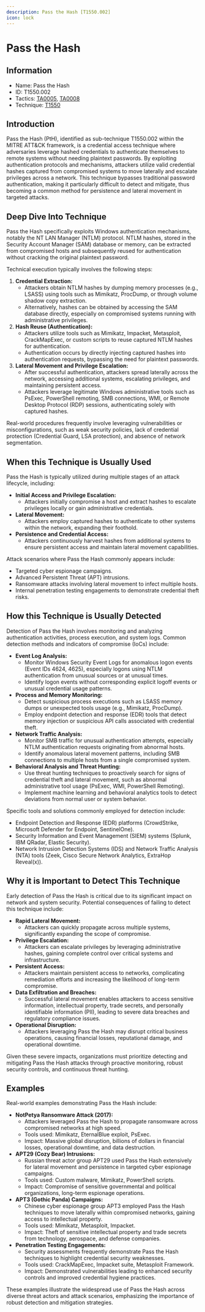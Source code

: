 ```yaml
---
description: Pass the Hash [T1550.002]
icon: lock
---
```


# Pass the Hash

## Information

* Name: Pass the Hash
* ID: T1550.002
* Tactics: [TA0005](../../ta0005/), [TA0008](../)
* Technique: [T1550](./)

## Introduction

Pass the Hash (PtH), identified as sub-technique T1550.002 within the MITRE ATT\&CK framework, is a credential access technique where adversaries leverage hashed credentials to authenticate themselves to remote systems without needing plaintext passwords. By exploiting authentication protocols and mechanisms, attackers utilize valid credential hashes captured from compromised systems to move laterally and escalate privileges across a network. This technique bypasses traditional password authentication, making it particularly difficult to detect and mitigate, thus becoming a common method for persistence and lateral movement in targeted attacks.

## Deep Dive Into Technique

Pass the Hash specifically exploits Windows authentication mechanisms, notably the NT LAN Manager (NTLM) protocol. NTLM hashes, stored in the Security Account Manager (SAM) database or memory, can be extracted from compromised hosts and subsequently reused for authentication without cracking the original plaintext password.

Technical execution typically involves the following steps:

1. **Credential Extraction:**
   * Attackers obtain NTLM hashes by dumping memory processes (e.g., LSASS) using tools such as Mimikatz, ProcDump, or through volume shadow copy extraction.
   * Alternatively, hashes can be obtained by accessing the SAM database directly, especially on compromised systems running with administrative privileges.
2. **Hash Reuse (Authentication):**
   * Attackers utilize tools such as Mimikatz, Impacket, Metasploit, CrackMapExec, or custom scripts to reuse captured NTLM hashes for authentication.
   * Authentication occurs by directly injecting captured hashes into authentication requests, bypassing the need for plaintext passwords.
3. **Lateral Movement and Privilege Escalation:**
   * After successful authentication, attackers spread laterally across the network, accessing additional systems, escalating privileges, and maintaining persistent access.
   * Attackers leverage legitimate Windows administrative tools such as PsExec, PowerShell remoting, SMB connections, WMI, or Remote Desktop Protocol (RDP) sessions, authenticating solely with captured hashes.

Real-world procedures frequently involve leveraging vulnerabilities or misconfigurations, such as weak security policies, lack of credential protection (Credential Guard, LSA protection), and absence of network segmentation.

## When this Technique is Usually Used

Pass the Hash is typically utilized during multiple stages of an attack lifecycle, including:

* **Initial Access and Privilege Escalation:**
  * Attackers initially compromise a host and extract hashes to escalate privileges locally or gain administrative credentials.
* **Lateral Movement:**
  * Attackers employ captured hashes to authenticate to other systems within the network, expanding their foothold.
* **Persistence and Credential Access:**
  * Attackers continuously harvest hashes from additional systems to ensure persistent access and maintain lateral movement capabilities.

Attack scenarios where Pass the Hash commonly appears include:

* Targeted cyber espionage campaigns.
* Advanced Persistent Threat (APT) intrusions.
* Ransomware attacks involving lateral movement to infect multiple hosts.
* Internal penetration testing engagements to demonstrate credential theft risks.

## How this Technique is Usually Detected

Detection of Pass the Hash involves monitoring and analyzing authentication activities, process execution, and system logs. Common detection methods and indicators of compromise (IoCs) include:

* **Event Log Analysis:**
  * Monitor Windows Security Event Logs for anomalous logon events (Event IDs 4624, 4625), especially logons using NTLM authentication from unusual sources or at unusual times.
  * Identify logon events without corresponding explicit logoff events or unusual credential usage patterns.
* **Process and Memory Monitoring:**
  * Detect suspicious process executions such as LSASS memory dumps or unexpected tools usage (e.g., Mimikatz, ProcDump).
  * Employ endpoint detection and response (EDR) tools that detect memory injection or suspicious API calls associated with credential theft.
* **Network Traffic Analysis:**
  * Monitor SMB traffic for unusual authentication attempts, especially NTLM authentication requests originating from abnormal hosts.
  * Identify anomalous lateral movement patterns, including SMB connections to multiple hosts from a single compromised system.
* **Behavioral Analysis and Threat Hunting:**
  * Use threat hunting techniques to proactively search for signs of credential theft and lateral movement, such as abnormal administrative tool usage (PsExec, WMI, PowerShell Remoting).
  * Implement machine learning and behavioral analytics tools to detect deviations from normal user or system behavior.

Specific tools and solutions commonly employed for detection include:

* Endpoint Detection and Response (EDR) platforms (CrowdStrike, Microsoft Defender for Endpoint, SentinelOne).
* Security Information and Event Management (SIEM) systems (Splunk, IBM QRadar, Elastic Security).
* Network Intrusion Detection Systems (IDS) and Network Traffic Analysis (NTA) tools (Zeek, Cisco Secure Network Analytics, ExtraHop Reveal(x)).

## Why it is Important to Detect This Technique

Early detection of Pass the Hash is critical due to its significant impact on network and system security. Potential consequences of failing to detect this technique include:

* **Rapid Lateral Movement:**
  * Attackers can quickly propagate across multiple systems, significantly expanding the scope of compromise.
* **Privilege Escalation:**
  * Attackers can escalate privileges by leveraging administrative hashes, gaining complete control over critical systems and infrastructure.
* **Persistent Access:**
  * Attackers maintain persistent access to networks, complicating remediation efforts and increasing the likelihood of long-term compromise.
* **Data Exfiltration and Breaches:**
  * Successful lateral movement enables attackers to access sensitive information, intellectual property, trade secrets, and personally identifiable information (PII), leading to severe data breaches and regulatory compliance issues.
* **Operational Disruption:**
  * Attackers leveraging Pass the Hash may disrupt critical business operations, causing financial losses, reputational damage, and operational downtime.

Given these severe impacts, organizations must prioritize detecting and mitigating Pass the Hash attacks through proactive monitoring, robust security controls, and continuous threat hunting.

## Examples

Real-world examples demonstrating Pass the Hash include:

* **NotPetya Ransomware Attack (2017):**
  * Attackers leveraged Pass the Hash to propagate ransomware across compromised networks at high speed.
  * Tools used: Mimikatz, EternalBlue exploit, PsExec.
  * Impact: Massive global disruption, billions of dollars in financial losses, operational downtime, and data destruction.
* **APT29 (Cozy Bear) Intrusions:**
  * Russian threat actor group APT29 used Pass the Hash extensively for lateral movement and persistence in targeted cyber espionage campaigns.
  * Tools used: Custom malware, Mimikatz, PowerShell scripts.
  * Impact: Compromise of sensitive governmental and political organizations, long-term espionage operations.
* **APT3 (Gothic Panda) Campaigns:**
  * Chinese cyber espionage group APT3 employed Pass the Hash techniques to move laterally within compromised networks, gaining access to intellectual property.
  * Tools used: Mimikatz, Metasploit, Impacket.
  * Impact: Theft of sensitive intellectual property and trade secrets from technology, aerospace, and defense companies.
* **Penetration Testing Engagements:**
  * Security assessments frequently demonstrate Pass the Hash techniques to highlight credential security weaknesses.
  * Tools used: CrackMapExec, Impacket suite, Metasploit Framework.
  * Impact: Demonstrated vulnerabilities leading to enhanced security controls and improved credential hygiene practices.

These examples illustrate the widespread use of Pass the Hash across diverse threat actors and attack scenarios, emphasizing the importance of robust detection and mitigation strategies.
